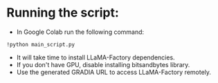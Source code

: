 # Running the script:
- In Google Colab run the following command:
```jupyter
!python main_script.py
```
- It will take time to install LLaMA-Factory dependencies.
- If you don't have GPU, disable installing bitsandbytes library.
- Use the generated GRADIA URL to access LLaMA-Factory remotely.
